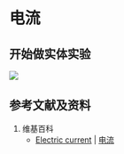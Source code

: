 # 电流

## 开始做实体实验

![](/images/实验中需要的多种工具/测量出7个基本单位的数量/电流/1a1.jpg)

## 参考文献及资料

1. 维基百科
	- [Electric current](https://en.wikipedia.org/wiki/Electric_current) | [电流](https://zh.wikipedia.org/wiki/%E7%94%B5%E6%B5%81)
